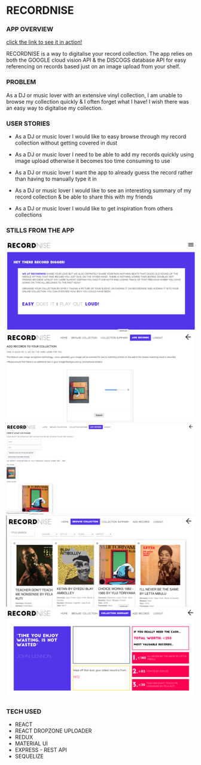 # RECORDNISE

### APP OVERVIEW

[click the link to see it in action!](https://recordnise.netlify.app/)

RECORDNISE is a way to digitalise your record collection. The app relies on both the GOOGLE cloud vision API & the DISCOGS database API for easy referencing on records based just on an image upload from your shelf.

### PROBLEM

As a DJ or music lover with an extensive vinyl collection, I am unable to browse my collection quickly & I often forget what I have! I wish there was an easy way to digitalise my collection.

### USER STORIES

- As a DJ or music lover I would like to easy browse through my record collection without getting covered in dust

- As a DJ or music lover I need to be able to add my records quickly using image upload otherwise it becomes too time consuming to use

- As a DJ or music lover I want the app to already guess the record rather than having to manually type it in

- As a DJ or music lover I would like to see an interesting summary of my record collection & be able to share this with my friends

- As a DJ or music lover I would like to get inspiration from others collections

### STILLS FROM THE APP

![](/src/img/home.png 'Landing Page')
![](/src/img/uploader.png 'Image Upload')
![](/src/img/searchresults.png 'Search Results')
![](/src/img/browse.png 'Browse Collection')
![](/src/img/summary.png 'Collection Summary')

### TECH USED

- REACT
- REACT DROPZONE UPLOADER
- REDUX
- MATERIAL UI
- EXPRESS - REST API
- SEQUELIZE
